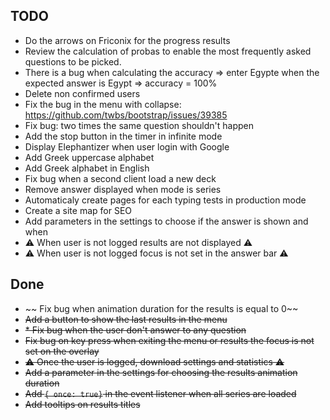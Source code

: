 ## TODO

* Do the arrows on Friconix for the progress results
* Review the calculation of probas to enable the most frequently asked questions to be picked.
* There is a bug when calculating the accuracy => enter Egypte when the expected answer is Egypt => accuracy = 100%
* Delete non confirmed users
* Fix the bug in the menu with collapse: https://github.com/twbs/bootstrap/issues/39385
* Fix bug: two times the same question shouldn't happen
* Add the stop button in the timer in infinite mode
* Display  Elephantizer when user login with Google
* Add Greek uppercase alphabet
* Add Greek alphabet in English
* Fix bug when a second client load a new deck
* Remove answer displayed when mode is series
* Automaticaly create pages for each typing tests in production mode
* Create a site map for SEO
* Add parameters in the settings to choose if the answer is shown and when
* ⚠ When user is not logged results are not displayed ⚠
* ⚠ When user is not logged focus is not set in the answer bar ⚠



## Done

* ~~ Fix bug when animation duration for the results is equal to 0~~
* ~~Add a button to show the last results in the menu~~
* ~~* Fix bug when the user don't answer to any question~~
* ~~Fix bug on key press when exiting the menu or results the focus is not set on the overlay~~
* ~~⚠ Once the user is logged, download settings and statistics ⚠~~
* ~~Add a parameter in the settings for choosing the results animation duration~~
* ~~Add `{ once: true}` in the event listener when all series are loaded~~
* ~~Add tooltips on results titles~~